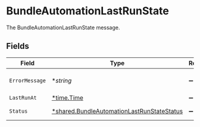 # BundleAutomationLastRunState

The BundleAutomationLastRunState message.


## Fields

| Field                                                                                                          | Type                                                                                                           | Required                                                                                                       | Description                                                                                                    |
| -------------------------------------------------------------------------------------------------------------- | -------------------------------------------------------------------------------------------------------------- | -------------------------------------------------------------------------------------------------------------- | -------------------------------------------------------------------------------------------------------------- |
| `ErrorMessage`                                                                                                 | **string*                                                                                                      | :heavy_minus_sign:                                                                                             | The errorMessage field.                                                                                        |
| `LastRunAt`                                                                                                    | [*time.Time](https://pkg.go.dev/time#Time)                                                                     | :heavy_minus_sign:                                                                                             | N/A                                                                                                            |
| `Status`                                                                                                       | [*shared.BundleAutomationLastRunStateStatus](../../../pkg/models/shared/bundleautomationlastrunstatestatus.md) | :heavy_minus_sign:                                                                                             | The status field.                                                                                              |